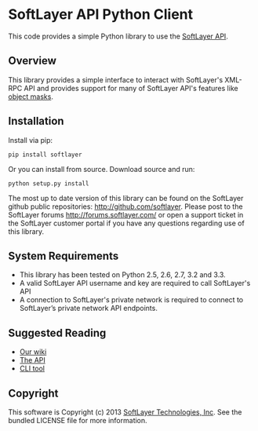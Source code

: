 SoftLayer API Python Client
===========================
This code provides a simple Python library to use the [SoftLayer API](http://sldn.softlayer.com/reference/softlayerapi).

Overview
--------

This library provides a simple interface to interact with SoftLayer's XML-RPC API and provides support for many of SoftLayer API's features like [object masks](http://sldn.softlayer.com/article/Using-Object-Masks-SoftLayerrAPI).

Installation
------------
Install via pip:
```
pip install softlayer
```

Or you can install from source. Download source and run:

```
python setup.py install
```


The most up to date version of this library can be found on the SoftLayer github public repositories: http://github.com/softlayer. Please post to the SoftLayer forums http://forums.softlayer.com/ or open a support ticket in the SoftLayer customer portal if you have any questions regarding use of this library.

System Requirements
-------------------

* This library has been tested on Python 2.5, 2.6, 2.7, 3.2 and 3.3.
* A valid SoftLayer API username and key are required to call SoftLayer's API
* A connection to SoftLayer's private network is required to connect to SoftLayer’s private network API endpoints.

Suggested Reading
-----------------

* [Our wiki](https://github.com/softlayer/softlayer-api-python-client/wiki)
* [The API](https://github.com/softlayer/softlayer-api-python-client/wiki/API-Usage)
* [CLI tool](https://github.com/softlayer/softlayer-api-python-client/wiki/Cli)


Copyright
---------
This software is Copyright (c) 2013 [SoftLayer Technologies, Inc](http://www.softlayer.com/). See the bundled LICENSE file for more information.
